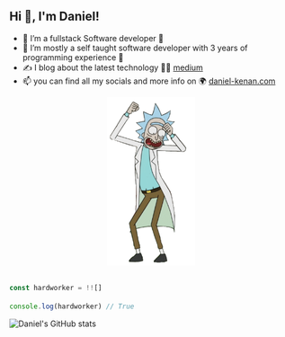 ## **Hi 👋, I'm Daniel!**

- 👀 I’m a fullstack Software developer :cartwheeling:
- 🌱 I’m mostly a self taught software developer with 3 years of programming experience :brain:
- :writing_hand: I blog about the latest technology  :man_teacher: [medium](https://www.medium.com/@sdanielkenan)
- 📫 you can find all my socials and more info on :earth_africa: [daniel-kenan.com](http://www.daniel-kenan.com) 

<p align="center"> 
<img src="rick dance.gif" style="width:auto;height:300px;display:block" align="center" />
</p>

```js

const hardworker = !![]

console.log(hardworker) // True 

```

![Daniel's GitHub stats](https://github-readme-stats.vercel.app/api?username=daniel-kenan&theme=github_dark)
